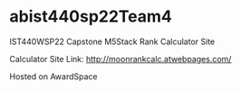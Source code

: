 # abist440sp22Team4

IST440WSP22 Capstone M5Stack Rank Calculator Site

Calculator Site Link: http://moonrankcalc.atwebpages.com/

Hosted on AwardSpace


